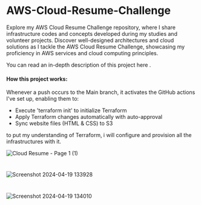 # AWS-Cloud-Resume-Challenge
Explore my AWS Cloud Resume Challenge repository, where I share infrastructure codes and concepts developed during my studies and volunteer projects. Discover well-designed architectures and cloud solutions as I tackle the AWS Cloud Resume Challenge, showcasing my proficiency in AWS services and cloud computing principles.

You can read an in-depth description of this project here    .

#### How this project works:
Whenever a push occurs to the Main branch, it activates the GitHub actions I've set up, enabling them to:

* Execute 'terraform init' to initialize Terraform
* Apply Terraform changes automatically with auto-approval
* Sync website files (HTML & CSS) to S3



to put my understanding of Terraform, i will configure and provision all the infrastructures with it.

![Cloud Resume - Page 1 (1)](https://github.com/Ann-Anidumaka/AWS-Cloud-Resume-Challenge/assets/132375232/bf6bab2f-f010-4dfe-afb9-82b409c5eb1a)

#
![Screenshot 2024-04-19 133928](https://github.com/Ann-Anidumaka/AWS-Cloud-Resume-Challenge/assets/132375232/c33ed68a-0666-42b9-9dc7-8a1aa3a760e2)
#
![Screenshot 2024-04-19 134010](https://github.com/Ann-Anidumaka/AWS-Cloud-Resume-Challenge/assets/132375232/9221d91d-3dd8-4f4a-816b-426488e80453)

